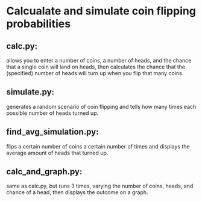 # Calcualate and simulate coin flipping probabilities
## calc.py: 
allows you to enter a number of coins, a number of heads, and the chance that a single coin will land on heads, then calculates the chance that the (specified) number of heads will turn up when you flip that many coins.

## simulate.py:
generates a random scenario of coin flipping and tells how many times each possible number of heads turned up.

## find_avg_simulation.py:
flips a certain number of coins a certain number of times and displays the average amount of heads that turned up. 

## calc_and_graph.py:
same as calc.py, but runs 3 times, varying the number of coins, heads, and chance of a head, then displays the outcome on a graph.


